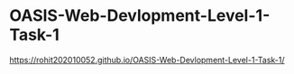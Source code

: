 # OASIS-Web-Devlopment-Level-1-Task-1

https://rohit202010052.github.io/OASIS-Web-Devlopment-Level-1-Task-1/
